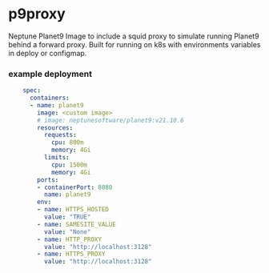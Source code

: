 # p9proxy

Neptune Planet9 Image to include a squid proxy to simulate running Planet9 behind a forward proxy. Built for running on k8s with environments variables in deploy or configmap.

### example deployment 
```yaml
    spec:
      containers:
      - name: planet9
        image: <custom image>
        # image: neptunesoftware/planet9:v21.10.6
        resources:
          requests:
            cpu: 800m
            memory: 4Gi
          limits:
            cpu: 1500m
            memory: 4Gi
        ports:
        - containerPort: 8080
          name: planet9
        env:
        - name: HTTPS_HOSTED
          value: "TRUE"
        - name: SAMESITE_VALUE
          value: "None"
        - name: HTTP_PROXY
          value: "http://localhost:3128"
        - name: HTTPS_PROXY
          value: "http://localhost:3128"
```

